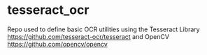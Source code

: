 # tesseract_ocr
Repo used to define basic OCR utilities using the Tesseract Library https://github.com/tesseract-ocr/tesseract and OpenCV https://github.com/opencv/opencv
